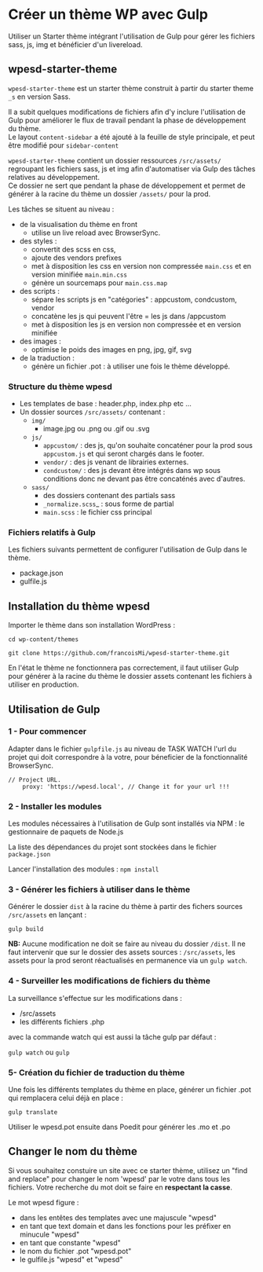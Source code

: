 # Créer un thème WP avec Gulp

Utiliser un Starter thème intégrant l'utilisation de Gulp pour gérer les fichiers sass, js, img et bénéficier d'un livereload.

## wpesd-starter-theme

`wpesd-starter-theme` est un starter thème construit à partir du starter theme `_s` en version Sass.

Il a subit quelques modifications de fichiers afin d'y inclure l'utilisation de Gulp pour améliorer le flux de travail pendant la phase de développement du thème.  
Le layout `content-sidebar` a été ajouté à la feuille de style principale, et peut être modifié pour `sidebar-content`

`wpesd-starter-theme` contient un dossier ressources `/src/assets/` regroupant les fichiers sass, js et img afin d'automatiser via Gulp des tâches relatives au développement.  
Ce dossier ne sert que pendant la phase de développement et permet de générer à la racine du thème un dossier `/assets/` pour la prod.

Les tâches se situent au niveau :

*  de la visualisation du thème en front
    *  utilise un live reload avec BrowserSync.
*  des styles :
    *  convertit des scss en css,
    *  ajoute des vendors prefixes
    *  met à disposition les css en version non compressée `main.css` et en version minifiée `main.min.css`
    * génère un sourcemaps pour `main.css.map`
*  des scripts :
    *  sépare les scripts js en "catégories" : appcustom, condcustom, vendor
    *  concatène les js qui peuvent l'être = les js dans /appcustom
    *  met à disposition les js en version non compressée et en version minifiée
*  des images :
    *  optimise le poids des images en png, jpg, gif, svg
*  de la traduction :
    *  génère un fichier .pot : à utiliser une fois le thème développé.

### Structure du thème wpesd

*  Les templates de base : header.php, index.php etc ...
*  Un dossier sources `/src/assets/` contenant :
    *  `img/`
        * image.jpg ou .png ou .gif ou .svg
    *  `js/`
        *  `appcustom/` : des js, qu'on souhaite concaténer pour la prod sous `appcustom.js` et qui seront chargés dans le footer.
        *  `vendor/` : des js venant de librairies externes.
        *  `condcustom/` : des js devant être intégrés dans wp sous conditions donc ne devant pas être concaténés avec d'autres.
    +  `sass/`
        *  des dossiers contenant des partials sass
        *  `_normalize.scss`_ : sous forme de partial
        *  `main.scss` : le fichier css principal

### Fichiers relatifs à Gulp

Les fichiers suivants permettent de configurer l'utilisation de Gulp dans le thème.

*  package.json
*  gulfile.js

## Installation du thème wpesd

Importer le thème dans son installation WordPress :

`cd wp-content/themes`

`git clone https://github.com/francoisMi/wpesd-starter-theme.git`

En l'état le thème ne fonctionnera pas correctement, il faut utiliser Gulp pour générer à la racine du thème le dossier assets contenant les fichiers à utiliser en production.

## Utilisation de Gulp

### 1 - Pour commencer

Adapter dans le fichier `gulpfile.js` au niveau de TASK WATCH l'url du projet qui doit correspondre à la votre, pour béneficier de la fonctionnalité BrowserSync.

```
// Project URL.
    proxy: 'https://wpesd.local', // Change it for your url !!!
```

### 2 - Installer les modules

Les modules nécessaires à l'utilisation de Gulp sont installés via NPM : le gestionnaire de paquets de Node.js

La liste des dépendances du projet sont stockées dans le fichier `package.json`

Lancer l'installation des modules : `npm install`

### 3 - Générer les fichiers à utiliser  dans le thème

Générer le dossier `dist` à la racine du thème à partir des fichers sources `/src/assets` en lançant :

`gulp build`

**NB:** Aucune modification ne doit se faire au niveau du dossier `/dist`. Il ne faut intervenir que sur le dossier des assets sources : `/src/assets`, les assets pour la prod seront réactualisés en permanence via un `gulp watch`.

### 4 - Surveiller les modifications de fichiers du thème

La surveillance s'effectue sur les modifications dans :

*  /src/assets
*  les différents fichiers .php

avec la commande watch qui est aussi la tâche gulp par défaut :

`gulp watch` ou `gulp`

### 5- Création du fichier de traduction du thème

Une fois les différents templates du thème en place, générer un fichier .pot qui remplacera celui déjà en place :

`gulp translate`

Utiliser le wpesd.pot ensuite dans Poedit pour générer les .mo et .po

## Changer le nom du thème

Si vous souhaitez constuire un site avec ce starter thème, utilisez un "find and replace" pour changer le nom 'wpesd' par le votre dans tous les fichiers. Votre recherche du mot doit se faire en **respectant la casse**.

Le mot wpesd figure :

*  dans les entêtes des templates avec une majuscule "wpesd"
*  en tant que text domain et dans les fonctions pour les préfixer en minucule "wpesd"
*  en tant que constante "wpesd"
*  le nom du fichier .pot "wpesd.pot"
*  le gulfile.js "wpesd" et "wpesd"
